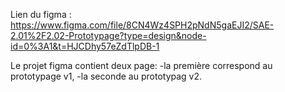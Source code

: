Lien du figma : https://www.figma.com/file/8CN4Wz4SPH2pNdN5gaEJI2/SAE-2.01%2F2.02-Prototypage?type=design&node-id=0%3A1&t=HJCDhy57eZdTlpDB-1

Le projet figma contient deux page:
-la première correspond au prototypage v1,
-la seconde au prototypag v2.